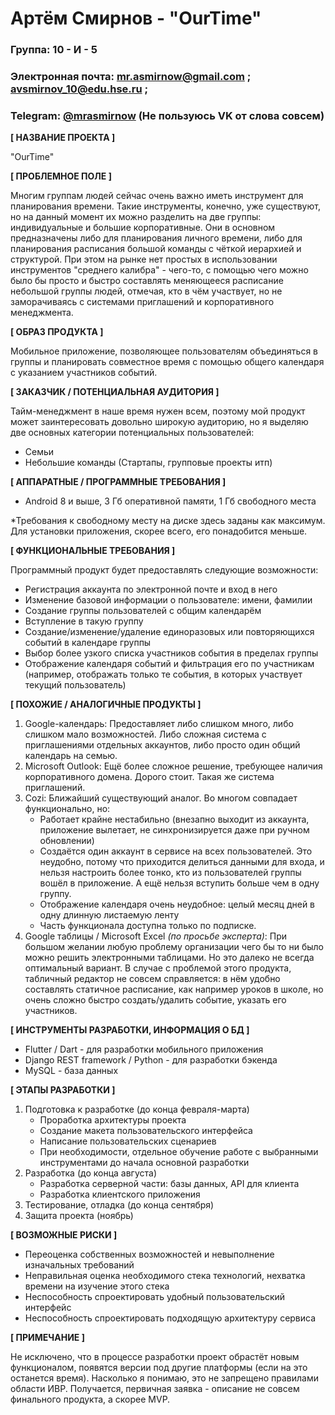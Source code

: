 # Артём Смирнов - "OurTime"

### Группа: 10 - И - 5
### Электронная почта: mr.asmirnow@gmail.com ; avsmirnov_10@edu.hse.ru ;
### Telegram: [@mrasmirnow](https://t.me/mrasmirnow) (Не пользуюсь VK от слова совсем)

**[ НАЗВАНИЕ ПРОЕКТА ]**

"OurTime"

**[ ПРОБЛЕМНОЕ ПОЛЕ ]**

Многим группам людей сейчас очень важно иметь инструмент для планирования  времени. Такие инструменты, конечно, уже существуют, но на данный момент их можно разделить на две группы: индивидуальные и большие корпоративные. Они в основном предназначены либо для планирования личного времени, либо для планирования расписания большой команды с чёткой иерархией и структурой. При этом на рынке нет простых в использовании инструментов "среднего калибра" - чего-то, с помощью чего можно было бы просто и быстро составлять меняющееся расписание небольшой группы людей, отмечая, кто в чём участвует, но не заморачиваясь с системами приглашений и корпоративного менеджмента.

**[ ОБРАЗ ПРОДУКТА ]**

Мобильное приложение, позволяющее пользователям объединяться в группы и планировать совместное время с помощью общего календаря с указанием участников событий.

**[ ЗАКАЗЧИК / ПОТЕНЦИАЛЬНАЯ АУДИТОРИЯ ]**

Тайм-менеджмент в наше время нужен всем, поэтому мой продукт может заинтересовать довольно широкую аудиторию, но я выделяю две основных категории потенциальных пользователей:

* Семьи
* Небольшие команды (Стартапы, групповые проекты итп)

**[ АППАРАТНЫЕ / ПРОГРАММНЫЕ ТРЕБОВАНИЯ ]** 

* Android 8 и выше, 3 Гб оперативной памяти, 1 Гб свободного места

*Требования к свободному месту на диске здесь заданы как максимум. Для установки приложения, скорее всего, его понадобится меньше.

**[ ФУНКЦИОНАЛЬНЫЕ ТРЕБОВАНИЯ ]**

Программный продукт будет предоставлять следующие возможности:

* Регистрация аккаунта по электронной почте и вход в него
* Изменение базовой информации о пользователе: имени, фамилии
* Создание группы пользователей с общим календарём
* Вступление в такую группу
* Создание/изменение/удаление единоразовых или повторяющихся событий в календаре группы
* Выбор более узкого списка участников события в пределах группы
* Отображение календаря событий и фильтрация его по участникам (например, отображать только те события, в которых участвует текущий пользователь)

**[ ПОХОЖИЕ / АНАЛОГИЧНЫЕ ПРОДУКТЫ ]**

1. Google-календарь: Предоставляет либо слишком много, либо слишком мало возможностей. Либо сложная система с приглашениями отдельных аккаунтов, либо просто один общий календарь на семью.
2. Microsoft Outlook: Ещё более сложное решение, требующее наличия корпоративного домена. Дорого стоит. Такая же система приглашений.
3. Cozi: Ближайший существующий аналог. Во многом совпадает функционально, но:
    * Работает крайне нестабильно (внезапно выходит из аккаунта, приложение вылетает, не синхронизируется даже при ручном обновлении)
    * Создаётся один аккаунт в сервисе на всех пользователей. Это неудобно, потому что приходится делиться данными для входа, и нельзя настроить более тонко, кто из пользователей группы вошёл в приложение. А ещё нельзя вступить больше чем в одну группу.
    * Отображение календаря очень неудобное: целый месяц дней в одну длинную листаемую ленту
    * Часть функционала доступна только по подписке.
4. Google таблицы / Microsoft Excel *(по просьбе эксперта)*: При большом желании любую проблему организации чего бы то ни было можно решить электронными таблицами. Но это далеко не всегда оптимальный вариант. В случае с проблемой этого продукта, табличный редактор не совсем справляется: в нём удобно составлять статичное расписание, как например уроков в школе, но очень сложно быстро создать/удалить событие, указать его участников.

**[ ИНСТРУМЕНТЫ РАЗРАБОТКИ, ИНФОРМАЦИЯ О БД ]**

* Flutter / Dart - для разработки мобильного приложения
* Django REST framework / Python - для разработки бэкенда
* MySQL - база данных

**[ ЭТАПЫ РАЗРАБОТКИ ]**

1. Подготовка к разработке (до конца февраля-марта)
    * Проработка архитектуры проекта
    * Создание макета пользовательского интерфейса
    * Написание пользовательских сценариев
    * При необходимости, отдельное обучение работе с выбранными инструментами до начала основной разработки
2. Разработка (до конца августа)
    * Разработка серверной части: базы данных, API для клиента
    * Разработка клиентского приложения
3. Тестирование, отладка (до конца сентября)
4. Защита проекта (ноябрь)

**[ ВОЗМОЖНЫЕ РИСКИ ]**

* Переоценка собственных возможностей и невыполнение изначальных требований
* Неправильная оценка необходимого стека технологий, нехватка времени на изучение этого стека
* Неспособность спроектировать удобный пользовательский интерфейс
* Неспособность спроектировать подходящую архитектуру сервиса

**[ ПРИМЕЧАНИЕ ]**

Не исключено, что в процессе разработки проект обрастёт новым функционалом, появятся версии под другие платформы (если на это останется время). Насколько я понимаю, это не запрещено правилами области ИВР. Получается, первичная заявка - описание не совсем финального продукта, а скорее MVP.